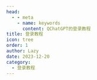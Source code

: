 ```yaml
---
head:
  - - meta
    - name: keywords
      content: QChatGPT的登录教程
title: 登录教程
icon: tree
order: 1
author: Lazy
date: 2023-12-20
category:
  - 登录教程
---
```


<AutoCatalog base='/posts/deploy/manual-deploy-details/'/>
